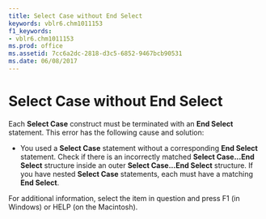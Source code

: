 ```yaml
---
title: Select Case without End Select
keywords: vblr6.chm1011153
f1_keywords:
- vblr6.chm1011153
ms.prod: office
ms.assetid: 7cc6a2dc-2818-d3c5-6852-9467bcb90531
ms.date: 06/08/2017
---
```



# Select Case without End Select

Each **Select Case** construct must be terminated with an **End Select** statement. This error has the following cause and solution:



- You used a **Select Case** statement without a corresponding **End Select** statement. Check if there is an incorrectly matched **Select Case...End Select** structure inside an outer **Select Case...End Select** structure. If you have nested **Select Case** statements, each must have a matching **End Select**.
    

For additional information, select the item in question and press F1 (in Windows) or HELP (on the Macintosh).

